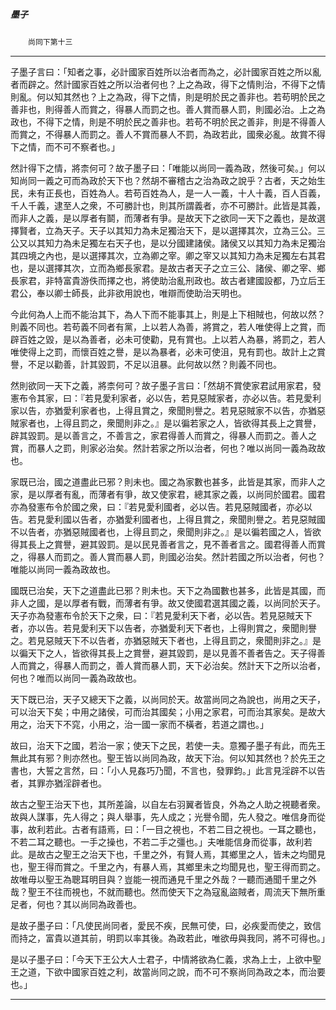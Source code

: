 

##### 墨子
　　`尚同下第十三
`

* * *

子墨子言曰：「知者之事，必計國家百姓所以治者而為之，必計國家百姓之所以亂者而辟之。然計國家百姓之所以治者何也？上之為政，得下之情則治，不得下之情則亂。何以知其然也？上之為政，得下之情，則是明於民之善非也。若苟明於民之善非也，則得善人而賞之，得暴人而罰之也。善人賞而暴人罰，則國必治。上之為政也，不得下之情，則是不明於民之善非也。若苟不明於民之善非，則是不得善人而賞之，不得暴人而罰之。善人不賞而暴人不罰，為政若此，國衆必亂。故賞不得下之情，而不可不察者也。」

然計得下之情，將柰何可？故子墨子曰：「唯能以尚同一義為政，然後可矣。」何以知尚同一義之可而為政於天下也？然胡不審稽古之治為政之說乎？古者，天之始生民，未有正長也，百姓為人。若苟百姓為人，是一人一義，十人十義，百人百義，千人千義，逮至人之衆，不可勝計也，則其所謂義者，亦不可勝計。此皆是其義，而非人之義，是以厚者有鬬，而薄者有爭。是故天下之欲同一天下之義也，是故選擇賢者，立為天子。天子以其知力為未足獨治天下，是以選擇其次，立為三公。三公又以其知力為未足獨左右天子也，是以分國建諸侯。諸侯又以其知力為未足獨治其四境之內也，是以選擇其次，立為卿之宰。卿之宰又以其知力為未足獨左右其君也，是以選擇其次，立而為鄉長家君。是故古者天子之立三公、諸侯、卿之宰、鄉長家君，非特富貴游佚而擇之也，將使助治亂刑政也。故古者建國設都，乃立后王君公，奉以卿士師長，此非欲用說也，唯辯而使助治天明也。

今此何為人上而不能治其下，為人下而不能事其上，則是上下相賊也，何故以然？則義不同也。若苟義不同者有黨，上以若人為善，將賞之，若人唯使得上之賞，而辟百姓之毀，是以為善者，必未可使勸，見有賞也。上以若人為暴，將罰之，若人唯使得上之罰，而懷百姓之譽，是以為暴者，必未可使沮，見有罰也。故計上之賞譽，不足以勸善，計其毀罰，不足以沮暴。此何故以然？則義不同也。

然則欲同一天下之義，將柰何可？故子墨子言曰：「然胡不賞使家君試用家君，發憲布令其家，曰：『若見愛利家者，必以告，若見惡賊家者，亦必以告。若見愛利家以告，亦猶愛利家者也，上得且賞之，衆聞則譽之。若見惡賊家不以告，亦猶惡賊家者也，上得且罰之，衆聞則非之。』是以徧若家之人，皆欲得其長上之賞譽，辟其毀罰。是以善言之，不善言之，家君得善人而賞之，得暴人而罰之。善人之賞，而暴人之罰，則家必治矣。然計若家之所以治者，何也？唯以尚同一義為政故也。

家既已治，國之道盡此已邪？則未也。國之為家數也甚多，此皆是其家，而非人之家，是以厚者有亂，而薄者有爭，故又使家君，總其家之義，以尚同於國君。國君亦為發憲布令於國之衆，曰：『若見愛利國者，必以告。若見惡賊國者，亦必以告。若見愛利國以告者，亦猶愛利國者也，上得且賞之，衆聞則譽之。若見惡賊國不以告者，亦猶惡賊國者也，上得且罰之，衆聞則非之。』是以徧若國之人，皆欲得其長上之賞譽，避其毀罰。是以民見善者言之，見不善者言之。國君得善人而賞之，得暴人而罰之。善人賞而暴人罰，則國必治矣。然計若國之所以治者，何也？唯能以尚同一義為政故也。

國既已治矣，天下之道盡此已邪？則未也。天下之為國數也甚多，此皆是其國，而非人之國，是以厚者有戰，而薄者有爭。故又使國君選其國之義，以尚同於天子。天子亦為發憲布令於天下之衆，曰：『若見愛利天下者，必以告。若見惡賊天下者，亦以告。若見愛利天下以告者，亦猶愛利天下者也，上得則賞之，衆聞則譽之。若見惡賊天下不以告者，亦猶惡賊天下者也，上得且罰之，衆聞則非之。』是以徧天下之人，皆欲得其長上之賞譽，避其毀罰，是以見善不善者告之。天子得善人而賞之，得暴人而罰之，善人賞而暴人罰，天下必治矣。然計天下之所以治者，何也？唯而以尚同一義為政故也。

天下既已治，天子又總天下之義，以尚同於天。故當尚同之為說也，尚用之天子，可以治天下矣；中用之諸侯，可而治其國矣；小用之家君，可而治其家矣。是故大用之，治天下不窕，小用之，治一國一家而不橫者，若道之謂也。」

故曰，治天下之國，若治一家；使天下之民，若使一夫。意獨子墨子有此，而先王無此其有邪？則亦然也。聖王皆以尚同為政，故天下治。何以知其然也？於先王之書也，大誓之言然，曰：「小人見姦巧乃聞，不言也，發罪鈞。」此言見淫辟不以告者，其罪亦猶淫辟者也。

故古之聖王治天下也，其所差論，以自左右羽翼者皆良，外為之人助之視聽者衆。故與人謀事，先人得之；與人舉事，先人成之；光譽令聞，先人發之。唯信身而從事，故利若此。古者有語焉，曰：「一目之視也，不若二目之視也。一耳之聽也，不若二耳之聽也。一手之操也，不若二手之彊也。」夫唯能信身而從事，故利若此。是故古之聖王之治天下也，千里之外，有賢人焉，其鄉里之人，皆未之均聞見也，聖王得而賞之。千里之內，有暴人焉，其鄉里未之均聞見也，聖王得而罰之。故唯毋以聖王為聰耳明目與？豈能一視而通見千里之外哉？一聽而通聞千里之外哉？聖王不往而視也，不就而聽也。然而使天下之為寇亂盜賊者，周流天下無所重足者，何也？其以尚同為政善也。

是故子墨子曰：「凡使民尚同者，愛民不疾，民無可使，曰，必疾愛而使之，致信而持之，富貴以道其前，明罰以率其後。為政若此，唯欲毋與我同，將不可得也。」

是以子墨子曰：「今天下王公大人士君子，中情將欲為仁義，求為上士，上欲中聖王之道，下欲中國家百姓之利，故當尚同之說，而不可不察尚同為政之本，而治要也。」

* * *

